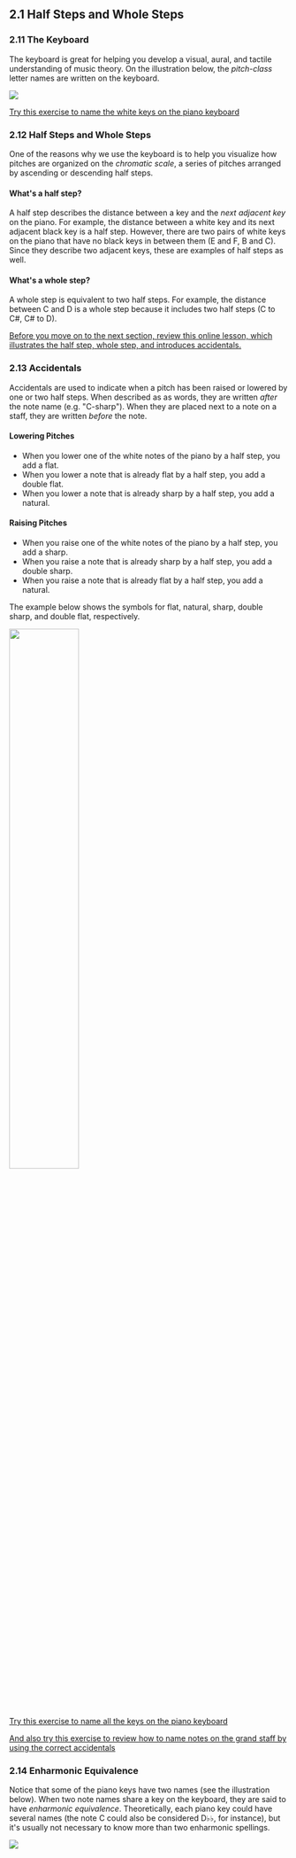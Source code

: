 ## 2.1 Half Steps and Whole Steps ##

### 2.11 The Keyboard ###

The keyboard is great for helping you develop a visual, aural, and tactile understanding of music theory. On the illustration below, the *pitch-class* letter names are written on the keyboard. 

<img src ="http://openmusictheory.com/Graphics/keyboardlayout-small.png">

[Try this exercise to name the white keys on the piano keyboard](https://www.musictheory.net/exercises/keyboard/y9dyyynyyyy)

### 2.12 Half Steps and Whole Steps

One of the reasons why we use the keyboard is to help you visualize how pitches are organized on the *chromatic scale*, a series of pitches arranged by ascending or descending half steps.

#### What's a half step?
A half step describes the distance between a key and the *next adjacent key* on the piano. For example, the distance between a white key and its next adjacent black key is a half step. However, there are two pairs of white keys on the piano that have no black keys in between them (E and F, B and C). Since they describe two adjacent keys, these are examples of half steps as well.

#### What's a whole step?
A whole step is equivalent to two half steps. For example, the distance between C and D is a whole step because it includes two half steps (C to C#, C# to D).

[Before you move on to the next section, review this online lesson, which illustrates the half step, whole step, and introduces accidentals.](https://www.musictheory.net/lessons/20)

### 2.13 Accidentals

Accidentals are used to indicate when a pitch has been raised or lowered by one or two half steps. When described as as words, they are written *after* the note name (e.g. "C-sharp"). When they are placed next to a note on a staff, they are written *before* the note.

#### Lowering Pitches
- When you lower one of the white notes of the piano by a half step, you add a flat. 
- When you lower a note that is already flat by a half step, you add a double flat. 
- When you lower a note that is already sharp by a half step, you add a natural.

#### Raising Pitches
- When you raise one of the white notes of the piano by a half step, you add a sharp.
- When you raise a note that is already sharp by a half step, you add a double sharp.
- When you raise a note that is already flat by a half step, you add a natural.

The example below shows the symbols for flat, natural, sharp, double sharp, and double flat, respectively.

<img src ="http://openmusictheory.com/Graphics/accidentals.png" width="50%" height="50%">

[Try this exercise to name all the keys on the piano keyboard](https://www.musictheory.net/exercises/keyboard/9999bynyyyy)

[And also try this exercise to review how to name notes on the grand staff by using the correct accidentals](https://www.musictheory.net/exercises/note-construction/oyyayryyyyynynyyyy)

### 2.14 Enharmonic Equivalence ###

Notice that some of the piano keys have two names (see the illustration below). When two note names share a key on the keyboard, they are said to have *enharmonic equivalence*. Theoretically, each piano key could have several names (the note C could also be considered D&#9837;&#9837;, for instance), but it's usually not necessary to know more than two enharmonic spellings. 

<img src ="http://openmusictheory.com/Graphics/keyboardlayout-small.png">
